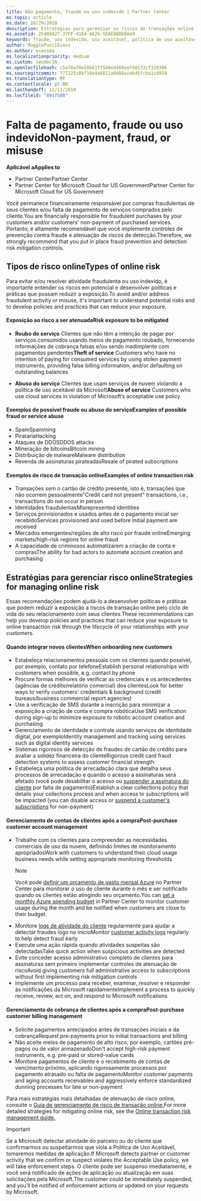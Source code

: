 ```yaml
---
title: Não pagamento, fraude ou uso indevido | Partner Center
ms.topic: article
ms.date: 10/29/2018
description: Estratégias para gerenciar os riscos de transações online, incluindo falta de pagamento de bens e serviços e atividade fraudulenta ou uso indevido do cliente.
ms.assetid: 2F4B9A27-37FF-41E4-8A26-5EAE88DD8A49
keywords: fraude, uso indevido, uso aceitável, política de uso aceitável, falta de pagamento, cliente não paga a conta, risco online, roubo de serviço, abuso do serviço, suspender uma assinatura,
author: MaggiePucciEvans
ms.author: evansma
ms.localizationpriority: medium
ms.custom: seodec18
ms.openlocfilehash: c5a78af8e58b61ff5b0ed469eefdd172cf329306
ms.sourcegitcommit: 777225c8bf16e4a8811a9d88aceb45fcba1cd959
ms.translationtype: MT
ms.contentlocale: pt-BR
ms.lasthandoff: 12/11/2018
ms.locfileid: "8917588"
---
```

# <a name="non-payment-fraud-or-misuse"></a><span data-ttu-id="f845b-104">Falta de pagamento, fraude ou uso indevido</span><span class="sxs-lookup"><span data-stu-id="f845b-104">Non-payment, fraud, or misuse</span></span>

**<span data-ttu-id="f845b-105">Aplicável a</span><span class="sxs-lookup"><span data-stu-id="f845b-105">Applies to</span></span>**

-  <span data-ttu-id="f845b-106">Partner Center</span><span class="sxs-lookup"><span data-stu-id="f845b-106">Partner Center</span></span>
-  <span data-ttu-id="f845b-107">Partner Center for Microsoft Cloud for US Government</span><span class="sxs-lookup"><span data-stu-id="f845b-107">Partner Center for Microsoft Cloud for US Government</span></span>



<span data-ttu-id="f845b-108">Você permanece financeiramente responsável por compras fraudulentas de seus clientes e/ou falta de pagamento de serviços comprados pelo cliente.</span><span class="sxs-lookup"><span data-stu-id="f845b-108">You are financially responsible for fraudulent purchases by your customers and/or customers' non-payment of purchased services.</span></span> <span data-ttu-id="f845b-109">Portanto, é altamente recomendável que você implemente controles de prevenção contra fraude e atenuação de riscos de detecção.</span><span class="sxs-lookup"><span data-stu-id="f845b-109">Therefore, we strongly recommend that you put in place fraud prevention and detection risk mitigation controls.</span></span>

## <a name="types-of-online-risk"></a><span data-ttu-id="f845b-110">Tipos de risco online</span><span class="sxs-lookup"><span data-stu-id="f845b-110">Types of online risk</span></span>

<span data-ttu-id="f845b-111">Para evitar e/ou resolver atividade fraudulenta ou uso indevido, é importante entender os riscos em potencial e desenvolver políticas e práticas que possam reduzir a exposição.</span><span class="sxs-lookup"><span data-stu-id="f845b-111">To avoid and/or address fraudulent activity or misuse, it's important to understand potential risks and to develop policies and practices that can reduce your exposure.</span></span>

#### <a name="risk-exposure-to-be-mitigated"></a><span data-ttu-id="f845b-112">Exposição ao risco a ser atenuada</span><span class="sxs-lookup"><span data-stu-id="f845b-112">Risk exposure to be mitigated</span></span>

- <span data-ttu-id="f845b-113">**Roubo de serviço** Clientes que não têm a intenção de pagar por serviços consumidos usando meios de pagamento roubado, fornecendo informações de cobrança falsas e/ou sendo inadimplente com pagamentos pendentes</span><span class="sxs-lookup"><span data-stu-id="f845b-113">**Theft of service** Customers who have no intention of paying for consumed services by using stolen payment instruments, providing false billing information, and/or defaulting on outstanding balances</span></span>

- <span data-ttu-id="f845b-114">**Abuso do serviço** Clientes que usam serviços de nuvem violando a política de uso aceitável da Microsoft</span><span class="sxs-lookup"><span data-stu-id="f845b-114">**Abuse of service** Customers who use cloud services in violation of Microsoft’s acceptable use policy</span></span>

#### <a name="examples-of-possible-fraud-or-service-abuse"></a><span data-ttu-id="f845b-115">Exemplos de possível fraude ou abuso do serviço</span><span class="sxs-lookup"><span data-stu-id="f845b-115">Examples of possible fraud or service abuse</span></span>
- <span data-ttu-id="f845b-116">Spam</span><span class="sxs-lookup"><span data-stu-id="f845b-116">Spamming</span></span>
- <span data-ttu-id="f845b-117">Pirataria</span><span class="sxs-lookup"><span data-stu-id="f845b-117">Hacking</span></span>
- <span data-ttu-id="f845b-118">Ataques de DDOS</span><span class="sxs-lookup"><span data-stu-id="f845b-118">DDOS attacks</span></span>
- <span data-ttu-id="f845b-119">Mineração de bitcoins</span><span class="sxs-lookup"><span data-stu-id="f845b-119">Bitcoin mining</span></span>
- <span data-ttu-id="f845b-120">Distribuição de malware</span><span class="sxs-lookup"><span data-stu-id="f845b-120">Malware distribution</span></span>
- <span data-ttu-id="f845b-121">Revenda de assinaturas pirateadas</span><span class="sxs-lookup"><span data-stu-id="f845b-121">Resale of pirated subscriptions</span></span> 

#### <a name="examples-of-online-transaction-risk"></a><span data-ttu-id="f845b-122">Exemplos de risco de transação online</span><span class="sxs-lookup"><span data-stu-id="f845b-122">Examples of online transaction risk</span></span>
- <span data-ttu-id="f845b-123">Transações sem o cartão de crédito presente, isto é, transações que não ocorrem pessoalmente</span><span class="sxs-lookup"><span data-stu-id="f845b-123">"Credit card not present" transactions, i.e., transactions do not occur in person</span></span>
- <span data-ttu-id="f845b-124">Identidades fraudulentas</span><span class="sxs-lookup"><span data-stu-id="f845b-124">Misrepresented identities</span></span>
- <span data-ttu-id="f845b-125">Serviços provisionados e usados antes de o pagamento inicial ser recebido</span><span class="sxs-lookup"><span data-stu-id="f845b-125">Services provisioned and used before initial payment are received</span></span>
- <span data-ttu-id="f845b-126">Mercados emergentes/regiões de alto risco por fraude online</span><span class="sxs-lookup"><span data-stu-id="f845b-126">Emerging markets/high-risk regions for online fraud</span></span>
- <span data-ttu-id="f845b-127">A capacidade de criminosos automatizarem a criação de conta e compras</span><span class="sxs-lookup"><span data-stu-id="f845b-127">The ability for bad actors to automate account creation and purchasing</span></span>

## <a name="strategies-for-managing-online-risk"></a><span data-ttu-id="f845b-128">Estratégias para gerenciar risco online</span><span class="sxs-lookup"><span data-stu-id="f845b-128">Strategies for managing online risk</span></span>

<span data-ttu-id="f845b-129">Essas recomendações podem ajudá-lo a desenvolver políticas e práticas que podem reduzir a exposição a riscos de transação online pelo ciclo de vida do seu relacionamento com seus clientes.</span><span class="sxs-lookup"><span data-stu-id="f845b-129">These recommendations can help you develop policies and practices that can reduce your exposure to online transaction risk through the lifecycle of your relationships with your customers.</span></span>  

#### <a name="when-onboarding-new-customers"></a><span data-ttu-id="f845b-130">Quando integrar novos clientes</span><span class="sxs-lookup"><span data-stu-id="f845b-130">When onboarding new customers</span></span>
- <span data-ttu-id="f845b-131">Estabeleça relacionamentos pessoais com os clientes quando possível, por exemplo, contato por telefone</span><span class="sxs-lookup"><span data-stu-id="f845b-131">Establish personal relationships with customers when possible, e.g. contact by phone</span></span>
- <span data-ttu-id="f845b-132">Procure formas melhores de verificar as credenciais e os antecedentes (agências de crédito/relatório comercial) dos clientes</span><span class="sxs-lookup"><span data-stu-id="f845b-132">Look for better ways to verify customers' credentials & background (credit bureaus/business commercial report agencies)</span></span> 
- <span data-ttu-id="f845b-133">Use a verificação de SMS durante a inscrição para minimizar a exposição a criação de conta e compra robótica</span><span class="sxs-lookup"><span data-stu-id="f845b-133">Use SMS verification during sign-up to minimize exposure to robotic account creation and purchasing</span></span>
- <span data-ttu-id="f845b-134">Gerenciamento de identidade e controle usando serviços de identidade digital, por exemplo</span><span class="sxs-lookup"><span data-stu-id="f845b-134">Identity management and tracking using services such as digital identity services</span></span>
- <span data-ttu-id="f845b-135">Sistemas rigorosos de detecção de fraudes de cartão de crédito para avaliar a solidez financeira do cliente</span><span class="sxs-lookup"><span data-stu-id="f845b-135">Rigorous credit card fraud detection systems to assess customer financial strength</span></span>
- <span data-ttu-id="f845b-136">Estabeleça uma política de arrecadação clara que detalha seus processos de arrecadação e quando o acesso a assinaturas será afetado (você pode desabilitar o acesso ou [suspender a assinatura do cliente](suspend-a-subscription.md) por falta de pagamento)</span><span class="sxs-lookup"><span data-stu-id="f845b-136">Establish a clear collections policy that details your collections process and when access to subscriptions will be impacted (you can disable access or [suspend a customer's subscriptions](suspend-a-subscription.md) for non-payment)</span></span>

#### <a name="post-purchase-customer-account-management"></a><span data-ttu-id="f845b-137">Gerenciamento de contas de clientes após a compra</span><span class="sxs-lookup"><span data-stu-id="f845b-137">Post-purchase customer account management</span></span>
- <span data-ttu-id="f845b-138">Trabalhe com os clientes para compreender as necessidades comerciais de uso da nuvem, definindo limites de monitoramento apropriados</span><span class="sxs-lookup"><span data-stu-id="f845b-138">Work with customers to understand their cloud usage business needs while setting appropriate monitoring thresholds</span></span>
    > [!NOTE]  
    >  <span data-ttu-id="f845b-139">Você pode [definir um orçamento de gasto mensal Azure](set-an-azure-spending-budget-for-your-customers.md) no Partner Center para monitorar o uso de cliente durante o mês e ser notificado quando os clientes estão atingindo seu orçamento.</span><span class="sxs-lookup"><span data-stu-id="f845b-139">You can [set a monthly Azure spending budget](set-an-azure-spending-budget-for-your-customers.md) in Partner Center to monitor customer usage during the month and be notified when customers are close to their budget.</span></span>
- <span data-ttu-id="f845b-140">Monitore [logs de atividade do cliente](activity-logs.md) regularmente para ajudar a detectar fraudes logo no início</span><span class="sxs-lookup"><span data-stu-id="f845b-140">Monitor [customer activity logs](activity-logs.md) regularly to help detect fraud early</span></span>
- <span data-ttu-id="f845b-141">Execute uma ação rápida quando atividades suspeitas são detectadas</span><span class="sxs-lookup"><span data-stu-id="f845b-141">Take quick action when suspicious activities are detected</span></span>
- <span data-ttu-id="f845b-142">Evite conceder acesso administrativo completo de clientes para assinaturas sem primeiro implementar controles de atenuação de risco</span><span class="sxs-lookup"><span data-stu-id="f845b-142">Avoid giving customers full administrative access to subscriptions without first implementing risk mitigation controls</span></span>
- <span data-ttu-id="f845b-143">Implemente um processo para receber, examinar, resolver e responder às notificações da Microsoft rapidamente</span><span class="sxs-lookup"><span data-stu-id="f845b-143">Implement a process to quickly receive, review, act on, and respond to Microsoft notifications</span></span>

#### <a name="post-purchase-customer-billing-management"></a><span data-ttu-id="f845b-144">Gerenciamento de cobrança de clientes após a compra</span><span class="sxs-lookup"><span data-stu-id="f845b-144">Post-purchase customer billing management</span></span>
- <span data-ttu-id="f845b-145">Solicite pagamentos antecipados antes de transações iniciais e da cobrança</span><span class="sxs-lookup"><span data-stu-id="f845b-145">Request pre-payments prior to initial transactions and billing</span></span> 
- <span data-ttu-id="f845b-146">Não aceite meios de pagamento de alto risco, por exemplo, cartões pré-pagos ou de valor armazenado</span><span class="sxs-lookup"><span data-stu-id="f845b-146">Don't accept high-risk payment instruments, e.g. pre-paid or stored-value cards</span></span>
- <span data-ttu-id="f845b-147">Monitore pagamentos de cliente e o recebimento de contas de vencimento próximo, aplicando rigorosamente processos por pagamento atrasado ou falta de pagamento</span><span class="sxs-lookup"><span data-stu-id="f845b-147">Monitor customer payments and aging accounts receivables and aggressively enforce standardized dunning processes for late or non-payment</span></span>

<span data-ttu-id="f845b-148">Para mais estratégias mais detalhadas de atenuação de risco online, consulte o [Guia de gerenciamento de risco de transação online.](https://assets.windowsphone.com/7d885238-e13b-4f10-a682-3d5adacd2859/CSP-PartnerRiskGuide-APSFinal_InvariantCulture_Default.zip)</span><span class="sxs-lookup"><span data-stu-id="f845b-148">For more detailed strategies for mitigating online risk, see the [Online transaction risk management guide.](https://assets.windowsphone.com/7d885238-e13b-4f10-a682-3d5adacd2859/CSP-PartnerRiskGuide-APSFinal_InvariantCulture_Default.zip)</span></span>

> [!IMPORTANT]  
> <span data-ttu-id="f845b-149">Se a Microsoft detectar atividade do parceiro ou do cliente que confirmarmos ou suspeitarmos que viola a Política de Uso Aceitável, tomaremos medidas de aplicação.</span><span class="sxs-lookup"><span data-stu-id="f845b-149">If Microsoft detects partner or customer activity that we confirm or suspect violates the Acceptable Use policy, we will take enforcement steps.</span></span> <span data-ttu-id="f845b-150">O cliente pode ser suspenso imediatamente, e você será notificado de ações de aplicação ou atualização em suas solicitações pela Microsoft.</span><span class="sxs-lookup"><span data-stu-id="f845b-150">The customer could be immediately suspended, and you'll be notified of enforcement actions or updated on your requests by Microsoft.</span></span>

 

 




